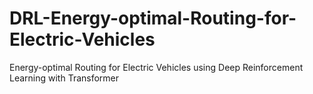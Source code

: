 # DRL-Energy-optimal-Routing-for-Electric-Vehicles
Energy-optimal Routing for Electric Vehicles using Deep Reinforcement Learning with Transformer
